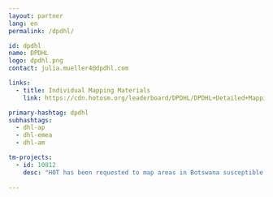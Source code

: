 ```yaml
---
layout: partner
lang: en
permalink: /dpdhl/

id: dpdhl
name: DPDHL
logo: dpdhl.png
contact: julia.mueller4@dpdhl.com

links:
  - title: Individual Mapping Materials
    link: https://cdn.hotosm.org/leaderboard/DPDHL/DPDHL+Detailed+Mapping+how+to+guide.pdf

primary-hashtag: dpdhl
subhashtags:
  - dhl-ap
  - dhl-emea
  - dhl-am

tm-projects:
  - id: 10812
    desc: "HOT has been requested to map areas in Botswana susceptible to, or identified as impacted, by the COVID-19 outbreak. Please join our global effort to help control this disease by mapping on this project."
    
---
```

